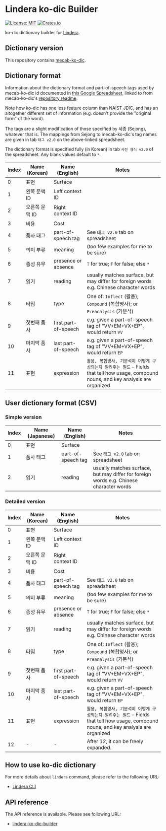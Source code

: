 # Lindera ko-dic Builder

[![License: MIT](https://img.shields.io/badge/License-MIT-yellow.svg)](https://opensource.org/licenses/MIT) [![Crates.io](https://img.shields.io/crates/v/lindera-ko-dic-builder.svg)](https://crates.io/crates/lindera-ko-dic-builder)

ko-dic dictionary builder for [Lindera](https://github.com/lindera-morphology/lindera).

## Dictionary version

This repository contains [mecab-ko-dic](https://github.com/lindera-morphology/mecab-ko-dic).

## Dictionary format

Information about the dictionary format and part-of-speech tags used by mecab-ko-dic id documented in [this Google Spreadsheet](https://docs.google.com/spreadsheets/d/1-9blXKjtjeKZqsf4NzHeYJCrr49-nXeRF6D80udfcwY/edit#gid=589544265), linked to from mecab-ko-dic's [repository readme](https://bitbucket.org/eunjeon/mecab-ko-dic/src/master/README.md).

Note how ko-dic has one less feature column than NAIST JDIC, and has an altogether different set of information (e.g. doesn't provide the "original form" of the word).

The tags are a slight modification of those specified by 세종 (Sejong), whatever that is. The mappings from Sejong to mecab-ko-dic's tag names are given in tab `태그 v2.0` on the above-linked spreadsheet.

The dictionary format is specified fully (in Korean) in tab `사전 형식 v2.0` of the spreadsheet. Any blank values default to `*`.

| Index | Name (Korean) | Name (English) | Notes |
| --- | --- | --- | --- |
| 0 | 표면 | Surface | |
| 1 | 왼쪽 문맥 ID | Left context ID | |
| 2 | 오른쪽 문맥 ID | Right context ID | |
| 3 | 비용 | Cost | |
| 4 | 품사 태그 | part-of-speech tag | See `태그 v2.0` tab on spreadsheet  |
| 5 | 의미 부류 | meaning | (too few examples for me to be sure) |
| 6 | 종성 유무 | presence or absence | `T` for true; `F` for false; else `*` |
| 7 | 읽기 | reading | usually matches surface, but may differ for foreign words e.g. Chinese character words |
| 8 | 타입 | type | One of: `Inflect` (활용); `Compound` (복합명사); or `Preanalysis` (기분석) |
| 9 | 첫번째 품사 | first part-of-speech | e.g. given a part-of-speech tag of "VV+EM+VX+EP", would return `VV` |
| 10 | 마지막 품사 | last part-of-speech | e.g. given a part-of-speech tag of "VV+EM+VX+EP", would return `EP` |
| 11 | 표현 | expression | `활용, 복합명사, 기분석이 어떻게 구성되는지 알려주는 필드` – Fields that tell how usage, compound nouns, and key analysis are organized |

## User dictionary format (CSV)

### Simple version

| Index | Name (Japanese) | Name (English) | Notes |
| --- | --- | --- | --- |
| 0 | 표면 | Surface | |
| 1 | 품사 태그 | part-of-speech tag | See `태그 v2.0` tab on spreadsheet  |
| 2 | 읽기 | reading | usually matches surface, but may differ for foreign words e.g. Chinese character words |

### Detailed version

| Index | Name (Korean) | Name (English) | Notes |
| --- | --- | --- | --- |
| 0 | 표면 | Surface | |
| 1 | 왼쪽 문맥 ID | Left context ID | |
| 2 | 오른쪽 문맥 ID | Right context ID | |
| 3 | 비용 | Cost | |
| 4 | 품사 태그 | part-of-speech tag | See `태그 v2.0` tab on spreadsheet  |
| 5 | 의미 부류 | meaning | (too few examples for me to be sure) |
| 6 | 종성 유무 | presence or absence | `T` for true; `F` for false; else `*` |
| 7 | 읽기 | reading | usually matches surface, but may differ for foreign words e.g. Chinese character words |
| 8 | 타입 | type | One of: `Inflect` (활용); `Compound` (복합명사); or `Preanalysis` (기분석) |
| 9 | 첫번째 품사 | first part-of-speech | e.g. given a part-of-speech tag of "VV+EM+VX+EP", would return `VV` |
| 10 | 마지막 품사 | last part-of-speech | e.g. given a part-of-speech tag of "VV+EM+VX+EP", would return `EP` |
| 11 | 표현 | expression | `활용, 복합명사, 기분석이 어떻게 구성되는지 알려주는 필드` – Fields that tell how usage, compound nouns, and key analysis are organized |
| 12 | - | - | After 12, it can be freely expanded. |

## How to use ko-dic dictionary

For more details about `lindera` command, please refer to the following URL:

- [Lindera CLI](https://github.com/lindera-morphology/lindera/tree/main/lindera-cli)

## API reference

The API reference is available. Please see following URL:

- [lindera-ko-dic-builder](https://docs.rs/lindera-ko-dic-builder)
